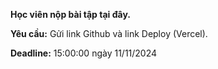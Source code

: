 **Học viên nộp bài tập tại đây.**

**Yêu cầu:** Gửi link Github và link Deploy (Vercel).

**Deadline:** 15:00:00 ngày 11/11/2024